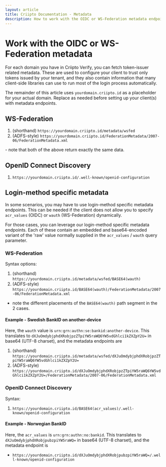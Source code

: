```yaml
---
layout: article
title: Criipto Documentation - Metadata
description: How to work with the OIDC or WS-Federation metadata endpoints
---
```


# Work with the OIDC or WS-Federation metadata 

For each domain you have in Criipto Verify, you can fetch token-issuer related metadata. These are used to configure your client to trust only tokens issued by your tenant, and they also contain information that many client-side libraries can use to run most of the login process automatically.

The remainder of this article uses `yourdomain.criipto.id` as a placeholder for your actual domain. Replace as needed before setting up your client(s) with metadata endpoints.

## WS-Federation

1. (shorthand) `https://yourdomain.criipto.id/metadata/wsfed`
2. (ADFS-style) `https://yourdomain.criipto.id/FederationMetadata/2007-06/FederationMetadata.xml`

 \- note that both of the above return exactly the same data.

## OpenID Connect Discovery

1. `https://yourdomain.criipto.id/.well-known/openid-configuration`

## Login-method specific metadata
In some scenarios, you may have to use login-method specific metadata endpoints. This can be needed if the client does not allow you to specify `acr_values` (OIDC) or `wauth` (WS-Federation) dynamically.

For those cases, you can leverage our login-method specific metadata endpoints. Each of these contain an embedded and base64-encoded variant of the 'raw' value normally supplied in the `acr_values` / `wauth` query parameter. 

### WS-Federation
Syntax options:
1. (shorthand) `https://yourdomain.criipto.id/metadata/wsfed/BASE64(wauth)`
2. (ADFS-style) `https://yourdomain.criipto.id/BASE64(wauth)/FederationMetadata/2007-06/FederationMetadata.xml`
- note the different placements of the `BASE64(wauth)` path segment in the 2 cases.

#### Example - Swedish BankID on another-device
Here, the `wauth` value is `urn:grn:authn:se:bankid:another-device`. This translates to `dXJuOmdybjphdXRobjpzZTpiYW5raWQ6YW5vdGhlci1kZXZpY2U=` in base64 (UTF-8 charset), and the metadata endpoints are
1. (shorthand) `https://yourdomain.criipto.id/metadata/wsfed/dXJuOmdybjphdXRobjpzZTpiYW5raWQ6YW5vdGhlci1kZXZpY2U=`
2. (ADFS-style) `https://yourdomain.criipto.id/dXJuOmdybjphdXRobjpzZTpiYW5raWQ6YW5vdGhlci1kZXZpY2U=/FederationMetadata/2007-06/FederationMetadata.xml`

### OpenID Connect Discovery
Syntax:
1. `https://yourdomain.criipto.id/BASE64(acr_values)/.well-known/openid-configuration`

#### Example - Norwegian BankID
Here, the `acr_values` is `urn:grn:authn:no:bankid`. This translates to `dXJuOmdybjphdXRobjpubzpiYW5raWQ=` in base64 (UTF-8 charset), and the metadata endpoint is
- `https://yourdomain.criipto.id/dXJuOmdybjphdXRobjpubzpiYW5raWQ=/.well-known/openid-configuration`
